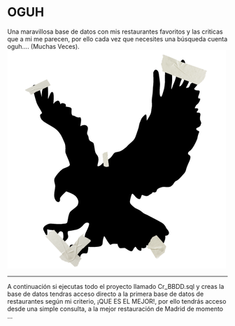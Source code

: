 # OGUH
Una maravillosa base de datos con mis restaurantes favoritos y las criticas que a mi me parecen, por ello cada vez que necesites una búsqueda cuenta oguh.... (Muchas Veces).
![Logo del proyecto](./imagenes/Aguila_Logo.png)



-------------------------------------------------------------------------------------------------------------------------------------
A continuación si ejecutas todo el proyecto llamado Cr_BBDD.sql y creas la base de datos tendras acceso directo a la primera base de datos de restaurantes según mi criterio, ¡QUE ES EL MEJOR!, por ello tendrás acceso desde una simple consulta, a la mejor restauración de Madrid de momento ...


